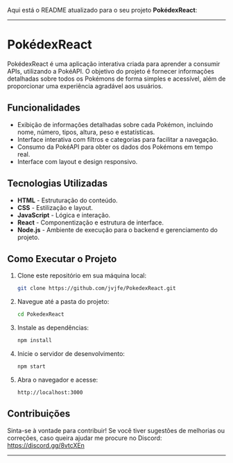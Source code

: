 Aqui está o README atualizado para o seu projeto **PokédexReact**:

---

# PokédexReact

PokédexReact é uma aplicação interativa criada para aprender a consumir APIs, utilizando a PokéAPI. O objetivo do projeto é fornecer informações detalhadas sobre todos os Pokémons de forma simples e acessível, além de proporcionar uma experiência agradável aos usuários.

## Funcionalidades

- Exibição de informações detalhadas sobre cada Pokémon, incluindo nome, número, tipos, altura, peso e estatísticas.
- Interface interativa com filtros e categorias para facilitar a navegação.
- Consumo da PokéAPI para obter os dados dos Pokémons em tempo real.
- Interface com layout e design responsivo.

## Tecnologias Utilizadas

- **HTML** - Estruturação do conteúdo.
- **CSS** - Estilização e layout.
- **JavaScript** - Lógica e interação.
- **React** - Componentização e estrutura de interface.
- **Node.js** - Ambiente de execução para o backend e gerenciamento do projeto.

## Como Executar o Projeto

1. Clone este repositório em sua máquina local:
   ```bash
   git clone https://github.com/jvjfe/PokedexReact.git
   ```

2. Navegue até a pasta do projeto:
   ```bash
   cd PokedexReact
   ```

3. Instale as dependências:
   ```bash
   npm install
   ```

4. Inicie o servidor de desenvolvimento:
   ```bash
   npm start
   ```

5. Abra o navegador e acesse:
   ```
   http://localhost:3000
   ```

## Contribuições

Sinta-se à vontade para contribuir! Se você tiver sugestões de melhorias ou correções, caso queira ajudar me procure no Discord: https://discord.gg/8vtcXEn 


---
